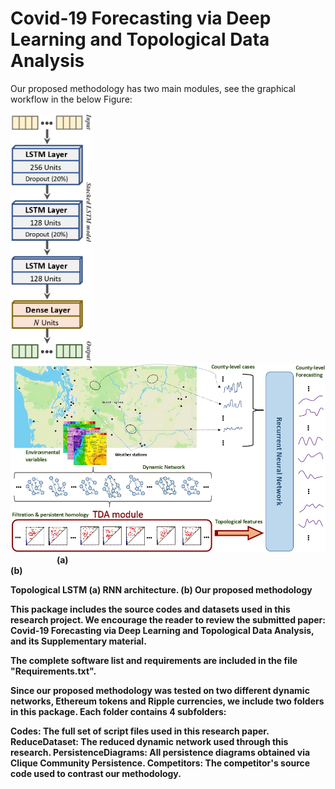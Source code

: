 # Covid-19 Forecasting via Deep Learning and Topological Data Analysis


Our proposed methodology has two main modules, see the graphical workflow in the below Figure:



<p float="left">
  <img src="Images/RNN_Architecture_page-0001.jpg" width="130" /> 
  <img  width="40" />
  <img src="Images/WorkflowMethod_page-0001.jpg" width="650" /> 
  <img  width="70" />
  <b>(a)
  <img  width="400" />
  <b>(b)
</p>

Topological LSTM (a) RNN architecture. (b) Our proposed methodology


This package includes the source codes and datasets used in this research project. We encourage the reader to review the submitted paper: Covid-19 Forecasting via Deep Learning and Topological Data Analysis, and its Supplementary material.

The complete software list and requirements are included in the file "Requirements.txt".

Since our proposed methodology was tested on two different dynamic networks, Ethereum tokens and Ripple currencies, we include two folders in this package. Each folder contains 4 subfolders:

Codes: The full set of script files used in this research paper.
ReduceDataset: The reduced dynamic network used through this research.
PersistenceDiagrams: All persistence diagrams obtained via Clique Community Persistence.
Competitors: The competitor's source code used to contrast our methodology.
